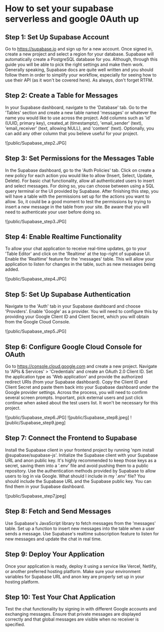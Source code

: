 # How to set your supabase serverless and google 0Auth up

## Step 1: Set Up Supabase Account

Go to <https://supabase.io> and sign up for a new account. Once signed in, create a new project and select a region for your database. Supabase will automatically create a PostgreSQL database for you. Although, through this guide you will be able to pick the right settings and make them work. Generally speaking, Supabase docs are quite well written and you should follow them in order to simplify your workflow, especially for seeing how to use their API (as it won't be covered here). As always, don't forget RTFM.

## Step 2: Create a Table for Messages

In your Supabase dashboard, navigate to the 'Database' tab. Go to the 'Tables' section and create a new table named 'messages' or whatever the name you would like to use across the project. Add columns such as 'id' (UUID, primary key), created_at (timestamptz), 'email_sender' (text), 'email_receiver' (text, allowing NULL), and 'content' (text). Optionally, you can add any other column that you believe useful for your project.

![public/Supabase_step2.JPG]

## Step 3: Set Permissions for the Messages Table

In the Supabase dashboard, go to the 'Auth Policies' tab. Click on create a new policy for each action you would like to allow (Insert, Select, Update, Delete). For basic chat functionality, allow all authenticated users to insert and select messages. For doing so, you can choose between using a SQL query terminal or the UI provided by Supabase. After finishing this step, you will have a table with the permissions set up for the actions you want to allow. So, it could be a good moment to test the permissions by trying to insert a new message in the table from your site. Be aware that you will need to authenticate your user before doing so.

![public/Supabase_step3.JPG]

## Step 4: Enable Realtime Functionality

To allow your chat application to receive real-time updates, go to your 'Table Editor' and click on the 'Realtime' at the top-right of supabase UI. Enable the 'Realtime' feature for the 'messages' table. This will allow your application to listen for changes in the table, such as new messages being added.

![public/Supabase_step4.JPG]

## Step 5: Set Up Supabase Authentication

Navigate to the 'Auth' tab in your Supabase dashboard and choose 'Providers'. Enable 'Google' as a provider. You will need to configure this by providing your Google Client ID and Client Secret, which you will obtain from the Google Cloud Console.

![public/Supabase_step5.JPG]

## Step 6: Configure Google Cloud Console for OAuth

Go to <https://console.cloud.google.com> and create a new project. Navigate to 'APIs & Services' > 'Credentials' and create an OAuth 2.0 Client ID. Set the application type as 'Web application' and provide the authorized redirect URIs (from your Supabase dashboard). Copy the Client ID and Client Secret and paste them back into your Supabase dashboard under the Google provider settings. Across the process, you will need to confirm several screen prompts. Important, pick external users and just click continue when asked about the test users list. It won't be necessary for this project.

![public/Supabase_step6.JPG]
![public/Supabase_step8.jpeg]
![public/Supabase_step9.jpeg]

## Step 7: Connect the Frontend to Supabase

Install the Supabase client in your frontend project by running 'npm install @supabase/supabase-js'. Initialize the Supabase client with your Supabase URL and anon public key. It's highly recommended to keep those keys as a secret, saving them into a '.env' file and avoid pushing them to a public repository. Use the authentication methods provided by Supabase to allow users to log in via Google. What should I include in my '.env' file? You should include the Supabase URL and the Supabase public key. You can find them in your Supabase dashboard.

![public/Supabase_step7.jpeg]

## Step 8: Fetch and Send Messages

Use Supabase's JavaScript library to fetch messages from the 'messages' table. Set up a function to insert new messages into the table when a user sends a message. Use Supabase's realtime subscription feature to listen for new messages and update the chat in real time.

## Step 9: Deploy Your Application

Once your application is ready, deploy it using a service like Vercel, Netlify, or another preferred hosting platform. Make sure your environment variables for Supabase URL and anon key are properly set up in your hosting platform.

## Step 10: Test Your Chat Application

Test the chat functionality by signing in with different Google accounts and exchanging messages. Ensure that private messages are displayed correctly and that global messages are visible when no receiver is specified.
